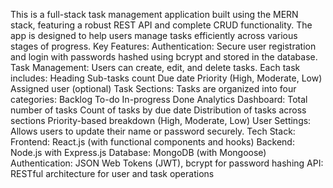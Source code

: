 This is a full-stack task management application built using the MERN stack, featuring a robust REST API and complete CRUD functionality. The app is designed to help users manage tasks efficiently across various stages of progress.
Key Features:
Authentication: Secure user registration and login with passwords hashed using bcrypt and stored in the database.
Task Management: Users can create, edit, and delete tasks. Each task includes:
Heading
Sub-tasks count
Due date
Priority (High, Moderate, Low)
Assigned user (optional)
Task Sections: Tasks are organized into four categories:
Backlog
To-do
In-progress
Done
Analytics Dashboard:
Total number of tasks
Count of tasks by due date
Distribution of tasks across sections
Priority-based breakdown (High, Moderate, Low)
User Settings: Allows users to update their name or password securely.
Tech Stack:
Frontend: React.js (with functional components and hooks)
Backend: Node.js with Express.js
Database: MongoDB (with Mongoose)
Authentication: JSON Web Tokens (JWT), bcrypt for password hashing
API: RESTful architecture for user and task operations
